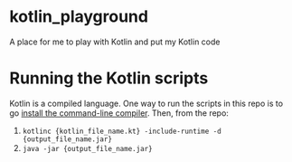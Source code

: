 # kotlin_playground
A place for me to play with Kotlin and put my Kotlin code

# Running the Kotlin scripts
Kotlin is a compiled language. One way to run the scripts in this repo is to go [install the command-line compiler](https://kotlinlang.org/docs/command-line.html#create-and-run-an-application). Then, from the repo:

1. `kotlinc {kotlin_file_name.kt} -include-runtime -d {output_file_name.jar}`
2. `java -jar {output_file_name.jar}`
